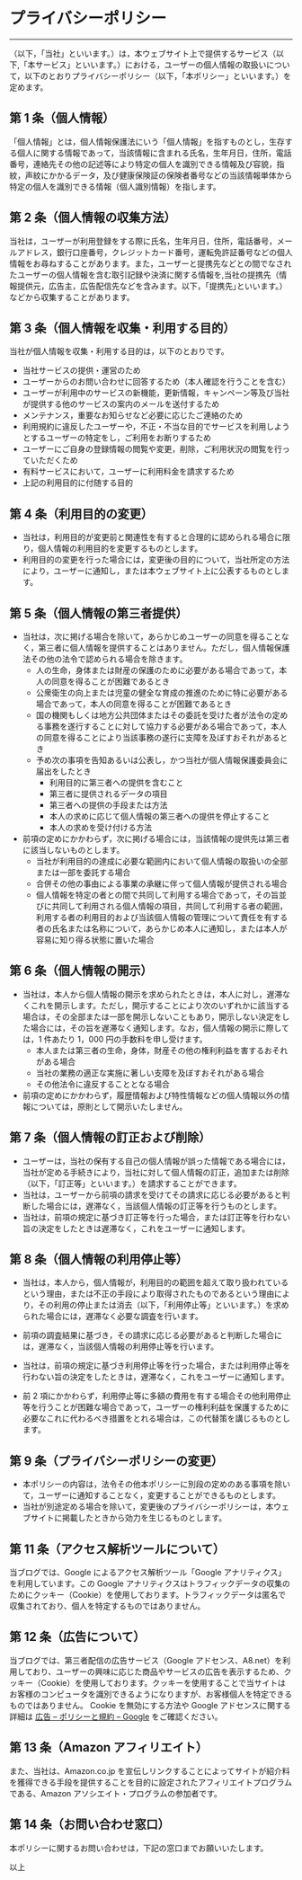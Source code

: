 # プライバシーポリシー

---

（以下，「当社」といいます。）は，本ウェブサイト上で提供するサービス（以下,「本サービス」といいます。）における，ユーザーの個人情報の取扱いについて，以下のとおりプライバシーポリシー（以下，「本ポリシー」といいます。）を定めます。

## 第 1 条（個人情報）

「個人情報」とは，個人情報保護法にいう「個人情報」を指すものとし，生存する個人に関する情報であって，当該情報に含まれる氏名，生年月日，住所，電話番号，連絡先その他の記述等により特定の個人を識別できる情報及び容貌，指紋，声紋にかかるデータ，及び健康保険証の保険者番号などの当該情報単体から特定の個人を識別できる情報（個人識別情報）を指します。

## 第 2 条（個人情報の収集方法）

当社は，ユーザーが利用登録をする際に氏名，生年月日，住所，電話番号，メールアドレス，銀行口座番号，クレジットカード番号，運転免許証番号などの個人情報をお尋ねすることがあります。また，ユーザーと提携先などとの間でなされたユーザーの個人情報を含む取引記録や決済に関する情報を,当社の提携先（情報提供元，広告主，広告配信先などを含みます。以下，｢提携先｣といいます。）などから収集することがあります。

## 第 3 条（個人情報を収集・利用する目的）

当社が個人情報を収集・利用する目的は，以下のとおりです。

- 当社サービスの提供・運営のため
- ユーザーからのお問い合わせに回答するため（本人確認を行うことを含む）
- ユーザーが利用中のサービスの新機能，更新情報，キャンペーン等及び当社が提供する他のサービスの案内のメールを送付するため
- メンテナンス，重要なお知らせなど必要に応じたご連絡のため
- 利用規約に違反したユーザーや，不正・不当な目的でサービスを利用しようとするユーザーの特定をし，ご利用をお断りするため
- ユーザーにご自身の登録情報の閲覧や変更，削除，ご利用状況の閲覧を行っていただくため
- 有料サービスにおいて，ユーザーに利用料金を請求するため
- 上記の利用目的に付随する目的

## 第 4 条（利用目的の変更）

- 当社は，利用目的が変更前と関連性を有すると合理的に認められる場合に限り，個人情報の利用目的を変更するものとします。
- 利用目的の変更を行った場合には，変更後の目的について，当社所定の方法により，ユーザーに通知し，または本ウェブサイト上に公表するものとします。

## 第 5 条（個人情報の第三者提供）

- 当社は，次に掲げる場合を除いて，あらかじめユーザーの同意を得ることなく，第三者に個人情報を提供することはありません。ただし，個人情報保護法その他の法令で認められる場合を除きます。
  - 人の生命，身体または財産の保護のために必要がある場合であって，本人の同意を得ることが困難であるとき
  - 公衆衛生の向上または児童の健全な育成の推進のために特に必要がある場合であって，本人の同意を得ることが困難であるとき
  - 国の機関もしくは地方公共団体またはその委託を受けた者が法令の定める事務を遂行することに対して協力する必要がある場合であって，本人の同意を得ることにより当該事務の遂行に支障を及ぼすおそれがあるとき
  - 予め次の事項を告知あるいは公表し，かつ当社が個人情報保護委員会に届出をしたとき
    - 利用目的に第三者への提供を含むこと
    - 第三者に提供されるデータの項目
    - 第三者への提供の手段または方法
    - 本人の求めに応じて個人情報の第三者への提供を停止すること
    - 本人の求めを受け付ける方法
- 前項の定めにかかわらず，次に掲げる場合には，当該情報の提供先は第三者に該当しないものとします。
  - 当社が利用目的の達成に必要な範囲内において個人情報の取扱いの全部または一部を委託する場合
  - 合併その他の事由による事業の承継に伴って個人情報が提供される場合
  - 個人情報を特定の者との間で共同して利用する場合であって，その旨並びに共同して利用される個人情報の項目，共同して利用する者の範囲，利用する者の利用目的および当該個人情報の管理について責任を有する者の氏名または名称について，あらかじめ本人に通知し，または本人が容易に知り得る状態に置いた場合

## 第 6 条（個人情報の開示）

- 当社は，本人から個人情報の開示を求められたときは，本人に対し，遅滞なくこれを開示します。ただし，開示することにより次のいずれかに該当する場合は，その全部または一部を開示しないこともあり，開示しない決定をした場合には，その旨を遅滞なく通知します。なお，個人情報の開示に際しては，1 件あたり 1，000 円の手数料を申し受けます。
  - 本人または第三者の生命，身体，財産その他の権利利益を害するおそれがある場合
  - 当社の業務の適正な実施に著しい支障を及ぼすおそれがある場合
  - その他法令に違反することとなる場合
- 前項の定めにかかわらず，履歴情報および特性情報などの個人情報以外の情報については，原則として開示いたしません。

## 第 7 条（個人情報の訂正および削除）

- ユーザーは，当社の保有する自己の個人情報が誤った情報である場合には，当社が定める手続きにより，当社に対して個人情報の訂正，追加または削除（以下，「訂正等」といいます。）を請求することができます。
- 当社は，ユーザーから前項の請求を受けてその請求に応じる必要があると判断した場合には，遅滞なく，当該個人情報の訂正等を行うものとします。
- 当社は，前項の規定に基づき訂正等を行った場合，または訂正等を行わない旨の決定をしたときは遅滞なく，これをユーザーに通知します。

## 第 8 条（個人情報の利用停止等）

- 当社は，本人から，個人情報が，利用目的の範囲を超えて取り扱われているという理由，または不正の手段により取得されたものであるという理由により，その利用の停止または消去（以下，「利用停止等」といいます。）を求められた場合には，遅滞なく必要な調査を行います。
- 前項の調査結果に基づき，その請求に応じる必要があると判断した場合には，遅滞なく，当該個人情報の利用停止等を行います。
- 当社は，前項の規定に基づき利用停止等を行った場合，または利用停止等を行わない旨の決定をしたときは，遅滞なく，これをユーザーに通知します。

- 前 2 項にかかわらず，利用停止等に多額の費用を有する場合その他利用停止等を行うことが困難な場合であって，ユーザーの権利利益を保護するために必要なこれに代わるべき措置をとれる場合は，この代替策を講じるものとします。

## 第 9 条（プライバシーポリシーの変更）

- 本ポリシーの内容は，法令その他本ポリシーに別段の定めのある事項を除いて，ユーザーに通知することなく，変更することができるものとします。
- 当社が別途定める場合を除いて，変更後のプライバシーポリシーは，本ウェブサイトに掲載したときから効力を生じるものとします。

## 第 11 条（アクセス解析ツールについて）

当ブログでは、Google によるアクセス解析ツール「Google アナリティクス」を利用しています。この Google アナリティクスはトラフィックデータの収集のためにクッキー（Cookie）を使用しております。トラフィックデータは匿名で収集されており、個人を特定するものではありません。

## 第 12 条（広告について）

当ブログでは、第三者配信の広告サービス（Google アドセンス、A8.net）を利用しており、ユーザーの興味に応じた商品やサービスの広告を表示するため、クッキー（Cookie）を使用しております。クッキーを使用することで当サイトはお客様のコンピュータを識別できるようになりますが、お客様個人を特定できるものではありません。 Cookie を無効にする方法や Google アドセンスに関する詳細は [広告 – ポリシーと規約 – Google](https://policies.google.com/technologies/ads?gl=jp) をご確認ください。

## 第 13 条（Amazon アフィリエイト）

また、当社は、Amazon.co.jp を宣伝しリンクすることによってサイトが紹介料を獲得できる手段を提供することを目的に設定されたアフィリエイトプログラムである、Amazon アソシエイト・プログラムの参加者です。

## 第 14 条（お問い合わせ窓口）

本ポリシーに関するお問い合わせは，下記の窓口までお願いいたします。

以上

